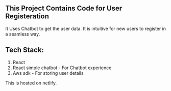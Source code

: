 ## This Project Contains Code for User Registeration

It Uses Chatbot to get the user data.
It is intuitive for new users to register in a seamless way.

## Tech Stack:

1. React
2. React simple chatbot - For Chatbot experience
3. Aws sdk - For storing user details

This is hosted on netlify.
